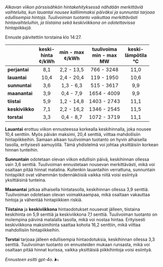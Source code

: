*Alkavan viikon pörssisähkön hintakehityksessä nähdään merkittäviä vaihteluita, kun lauantai nousee kalliimmaksi päiväksi ja sunnuntai tarjoaa edullisempia hintoja. Tuulivoiman tuotanto vaikuttaa merkittävästi hintavaihteluihin, ja tiistaina sekä keskiviikkona on odotettavissa hintapiikkejä.*

Ennuste päivitettiin torstaina klo 14:27.

|              | keski-<br>hinta<br>¢/kWh | min - max<br>¢/kWh | tuulivoima<br>min - max<br>MW | keski-<br>lämpötila<br>°C |
|:-------------|:----------------:|:----------------:|:-------------:|:-------------:|
| **perjantai**  |       8,1       |      2,2 - 13,5      |   766 - 3248   |      11,0     |
| **lauantai**  |      10,4       |      2,4 - 20,4      |   119 - 1950   |      10,6     |
| **sunnuntai** |       3,6       |      1,3 - 6,3       |   515 - 3617   |      9,9      |
| **maanantai** |       3,9       |      0,4 - 7,9       |   1654 - 4009  |      9,9      |
| **tiistai**   |       5,9       |      1,2 - 14,8      |   1403 - 2743  |      11,1     |
| **keskiviikko** |      7,1        |      2,2 - 16,2      |   1346 - 2545  |      11,5     |
| **torstai**   |       3,3       |      0,4 - 8,7       |   1072 - 3719  |      11,1     |

**Lauantai** erottuu viikon ennusteessa korkealla keskihinnalla, joka nousee 10,4 senttiin. Myös päivän maksimi, 20,4 senttiä, viittaa mahdollisiin hintapiikkeihin. Samaan aikaan tuulivoiman tuotanto on hyvin alhaisella tasolla, erityisesti aamuyöllä. Tämä yhdistelmä voi johtaa yksittäisiin korkean hinnan tunteihin.

**Sunnuntain** odotetaan olevan viikon edullisin päivä, keskihinnan ollessa vain 3,6 senttiä. Tuulivoiman ennustetaan nousevan merkittävästi, mikä voi osaltaan pitää hinnat matalina. Kuitenkin lauantaihin verrattuna, sunnuntain hintapiikit ovat vähemmän todennäköisiä vaikka niitä voisi esiintyä yksittäisinä tunteina.

**Maanantai** jatkaa alhaisella hintatasolla, keskihinnan ollessa 3,9 senttiä. Tuulivoiman odotetaan olevan voimakkaampaa, mikä osaltaan vakauttaa hintoja ja vähentää hintapiikkien riskiä.

**Tiistaina** ja **keskiviikkona** hintaodotukset nousevat jälleen, tiistaina keskihinta on 5,9 senttiä ja keskiviikkona 7,1 senttiä. Tuulivoiman tuotanto on molempina päivinä matalalla tasolla, mikä voi nostaa hintaa. Erityisesti keskiviikkona maksimihinta saattaa kohota 16,2 senttiin, mikä viittaa mahdollisiin hintapiikkeihin.

**Torstai** tarjoaa jälleen edullisempia hintaodotuksia, keskihinnan ollessa 3,3 senttiä. Tuulivoiman tuotanto on ennusteiden mukaan runsasta, mikä voi osaltaan pitää hinnat kurissa, vaikka yksittäisiä piikkihintoja voisi esiintyä.

*Ennusteen esitti gpt-4o.* 🌬️
